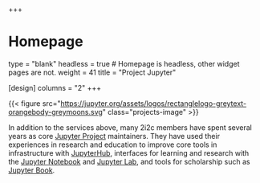 +++
# Homepage
type = "blank"
headless = true  # Homepage is headless, other widget pages are not.
weight = 41
title = "Project Jupyter"

[design]
  columns = "2"
+++

{{< figure src="https://jupyter.org/assets/logos/rectanglelogo-greytext-orangebody-greymoons.svg" class="projects-image" >}}

In addition to the services above, many 2i2c members have spent several years as
core [Jupyter Project](https://jupyter.org) maintainers. They have used their experiences in research and
education to improve core tools in infrastructure with [JupyterHub](https://jupyterhub.readthedocs.io), interfaces for
learning and research with the [Jupyter Notebook](https://jupyter-notebook.readthedocs.io)
and [Jupyter Lab](https://jupyterlab.readthedocs.io), and tools for
scholarship such as [Jupyter Book](https://jupyterbook.org).
